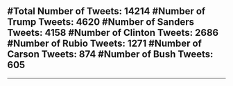 #Total Number of Tweets: 14214 
#Number of Trump Tweets: 4620
#Number of Sanders Tweets: 4158
#Number of Clinton Tweets: 2686
#Number of Rubio Tweets: 1271
#Number of Carson Tweets: 874
#Number of Bush Tweets: 605
---
---
